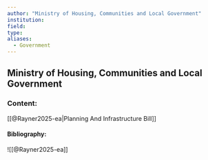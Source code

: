 ```yaml
---
author: "Ministry of Housing, Communities and Local Government"
institution:
field:
type:
aliases:
  - Government
---
```


## Ministry of Housing, Communities and Local Government

### Content:
[[@Rayner2025-ea|Planning And Infrastructure Bill]]

#### Bibliography:

![[@Rayner2025-ea]]